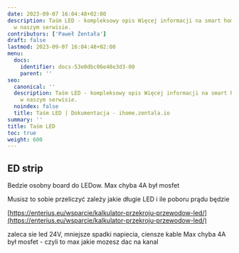 ```yaml
---
date: 2023-09-07 16:04:48+02:00
description: Taśm LED - kompleksowy opis Więcej informacji na smart home znajdziesz
  w naszym serwisie.
contributors: ['Paweł Żentała']
draft: false
lastmod: 2023-09-07 16:04:48+02:00
menu:
  docs:
    identifier: docs-53e0dbc06e48e3d3-00
    parent: ''
seo:
  canonical: ''
  description: Taśm LED - kompleksowy opis Więcej informacji na smart home znajdziesz
    w naszym serwisie.
  noindex: false
  title: Taśm LED | Dokumentacja - ihome.zentala.io
summary: ''
title: Taśm LED
toc: true
weight: 600
---
```



## ED strip

Bedzie osobny board do LEDow.
Max chyba 4A był mosfet


Musisz to sobie przeliczyć zależy jakie długie LED i ile poboru prądu będzie

[https://enterius.eu/wsparcie/kalkulator-przekroju-przewodow-led/](https://enterius.eu/wsparcie/kalkulator-przekroju-przewodow-led/)

zaleca sie led 24V, mniejsze spadki napiecia, ciensze kable
Max chyba 4A był mosfet - czyli to max jakie mozesz dac na kanal
